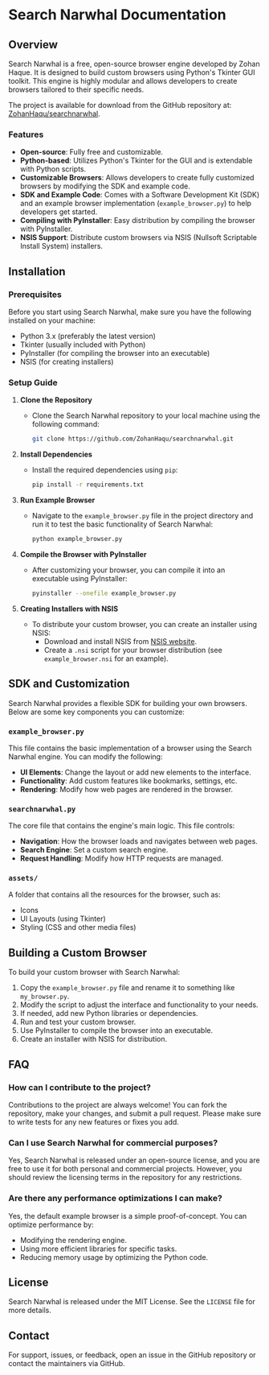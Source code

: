 # Search Narwhal Documentation

## Overview
Search Narwhal is a free, open-source browser engine developed by Zohan Haque. It is designed to build custom browsers using Python's Tkinter GUI toolkit. This engine is highly modular and allows developers to create browsers tailored to their specific needs. 

The project is available for download from the GitHub repository at: [ZohanHaqu/searchnarwhal](https://github.com/ZohanHaqu/searchnarwhal). 

### Features
- **Open-source**: Fully free and customizable.
- **Python-based**: Utilizes Python's Tkinter for the GUI and is extendable with Python scripts.
- **Customizable Browsers**: Allows developers to create fully customized browsers by modifying the SDK and example code.
- **SDK and Example Code**: Comes with a Software Development Kit (SDK) and an example browser implementation (`example_browser.py`) to help developers get started.
- **Compiling with PyInstaller**: Easy distribution by compiling the browser with PyInstaller.
- **NSIS Support**: Distribute custom browsers via NSIS (Nullsoft Scriptable Install System) installers.

## Installation

### Prerequisites
Before you start using Search Narwhal, make sure you have the following installed on your machine:
- Python 3.x (preferably the latest version)
- Tkinter (usually included with Python)
- PyInstaller (for compiling the browser into an executable)
- NSIS (for creating installers)

### Setup Guide
1. **Clone the Repository**
   - Clone the Search Narwhal repository to your local machine using the following command:
     ```bash
     git clone https://github.com/ZohanHaqu/searchnarwhal.git
     ```

2. **Install Dependencies**
   - Install the required dependencies using `pip`:
     ```bash
     pip install -r requirements.txt
     ```

3. **Run Example Browser**
   - Navigate to the `example_browser.py` file in the project directory and run it to test the basic functionality of Search Narwhal:
     ```bash
     python example_browser.py
     ```

4. **Compile the Browser with PyInstaller**
   - After customizing your browser, you can compile it into an executable using PyInstaller:
     ```bash
     pyinstaller --onefile example_browser.py
     ```

5. **Creating Installers with NSIS**
   - To distribute your custom browser, you can create an installer using NSIS:
     - Download and install NSIS from [NSIS website](https://nsis.sourceforge.io/Download).
     - Create a `.nsi` script for your browser distribution (see `example_browser.nsi` for an example).

## SDK and Customization

Search Narwhal provides a flexible SDK for building your own browsers. Below are some key components you can customize:

### `example_browser.py`
This file contains the basic implementation of a browser using the Search Narwhal engine. You can modify the following:
- **UI Elements**: Change the layout or add new elements to the interface.
- **Functionality**: Add custom features like bookmarks, settings, etc.
- **Rendering**: Modify how web pages are rendered in the browser.

### `searchnarwhal.py`
The core file that contains the engine's main logic. This file controls:
- **Navigation**: How the browser loads and navigates between web pages.
- **Search Engine**: Set a custom search engine.
- **Request Handling**: Modify how HTTP requests are managed.

### `assets/`
A folder that contains all the resources for the browser, such as:
- Icons
- UI Layouts (using Tkinter)
- Styling (CSS and other media files)

## Building a Custom Browser

To build your custom browser with Search Narwhal:
1. Copy the `example_browser.py` file and rename it to something like `my_browser.py`.
2. Modify the script to adjust the interface and functionality to your needs.
3. If needed, add new Python libraries or dependencies.
4. Run and test your custom browser.
5. Use PyInstaller to compile the browser into an executable.
6. Create an installer with NSIS for distribution.

## FAQ

### How can I contribute to the project?
Contributions to the project are always welcome! You can fork the repository, make your changes, and submit a pull request. Please make sure to write tests for any new features or fixes you add.

### Can I use Search Narwhal for commercial purposes?
Yes, Search Narwhal is released under an open-source license, and you are free to use it for both personal and commercial projects. However, you should review the licensing terms in the repository for any restrictions.

### Are there any performance optimizations I can make?
Yes, the default example browser is a simple proof-of-concept. You can optimize performance by:
- Modifying the rendering engine.
- Using more efficient libraries for specific tasks.
- Reducing memory usage by optimizing the Python code.

## License
Search Narwhal is released under the MIT License. See the `LICENSE` file for more details.

## Contact
For support, issues, or feedback, open an issue in the GitHub repository or contact the maintainers via GitHub.

